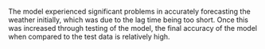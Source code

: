 The model experienced significant problems in accurately forecasting the 
weather initially, which was due to the lag time being too short. Once this was increased through 
testing of the model, the final accuracy of the model when compared to the test data is relatively high.